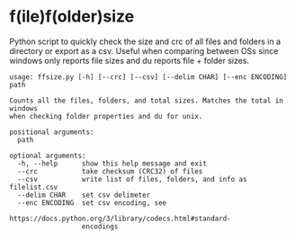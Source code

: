 # f(ile)f(older)size
Python script to quickly check the size and crc of all files and folders in a directory or export as a csv. Useful when comparing between OSs since windows only reports file sizes and du reports file + folder sizes.
```
usage: ffsize.py [-h] [--crc] [--csv] [--delim CHAR] [--enc ENCODING] path

Counts all the files, folders, and total sizes. Matches the total in windows
when checking folder properties and du for unix.

positional arguments:
  path

optional arguments:
  -h, --help      show this help message and exit
  --crc           take checksum (CRC32) of files
  --csv           write list of files, folders, and info as filelist.csv
  --delim CHAR    set csv delimeter
  --enc ENCODING  set csv encoding, see
                  https://docs.python.org/3/library/codecs.html#standard-
                  encodings
```
